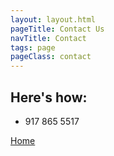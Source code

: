 ```yaml
---
layout: layout.html
pageTitle: Contact Us
navTitle: Contact
tags: page
pageClass: contact
---
```


<h2>Here's how:</h2>

- 917 865 5517

<a href="/">Home</a>
